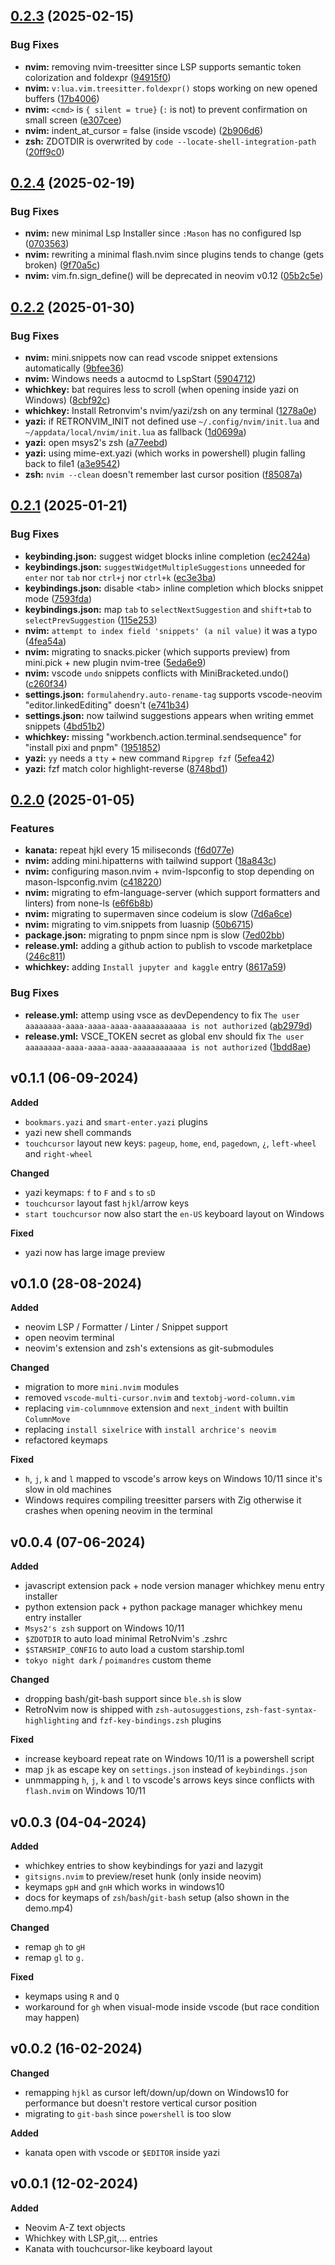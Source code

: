 ## [0.2.3](https://github.com/YeferYV/RetroNvim/compare/v0.2.2...v0.2.3) (2025-02-15)

### Bug Fixes

- **nvim:** removing nvim-treesitter since LSP supports semantic token colorization and foldexpr ([94915f0](https://github.com/YeferYV/RetroNvim/commit/94915f021eb5522753818438575687f3c829e6f2))
- **nvim:** `v:lua.vim.treesitter.foldexpr()` stops working on new opened buffers ([17b4006](https://github.com/YeferYV/RetroNvim/commit/17b40063823e3265208da221877d7d0c48d0538e))
- **nvim:** `<cmd>` is `{ silent = true}` (`:` is not) to prevent confirmation on small screen ([e307cee](https://github.com/YeferYV/RetroNvim/commit/e307ceea6227668d18c6cdd73abd352572191d0e))
- **nvim:** indent_at_cursor = false (inside vscode) ([2b906d6](https://github.com/YeferYV/RetroNvim/commit/2b906d6cc3fb1c38d0032eee01cd598cdf85c9e3))
- **zsh:** ZDOTDIR is overwrited by `code --locate-shell-integration-path` ([20ff9c0](https://github.com/YeferYV/RetroNvim/commit/20ff9c04651f80e9da829bd9416ae2966f122eea))

## [0.2.4](https://github.com/YeferYV/RetroNvim/compare/v0.2.3...v0.2.4) (2025-02-19)


### Bug Fixes

* **nvim:** new minimal Lsp Installer since `:Mason` has no configured lsp ([0703563](https://github.com/YeferYV/RetroNvim/commit/07035637034b6a3dd8a250f4d8fb597236728226))
* **nvim:** rewriting a minimal flash.nvim since plugins tends to change (gets broken) ([9f70a5c](https://github.com/YeferYV/RetroNvim/commit/9f70a5cd7d3dea675d34fd260887c14c687fd5d6))
* **nvim:** vim.fn.sign_define() will be deprecated in neovim v0.12 ([05b2c5e](https://github.com/YeferYV/RetroNvim/commit/05b2c5ecc1f4c21bfb917a25f4acb036f1cc868d))

## [0.2.2](https://github.com/YeferYV/RetroNvim/compare/v0.2.1...v0.2.2) (2025-01-30)


### Bug Fixes

* **nvim:** mini.snippets now can read vscode snippet extensions automatically ([9bfee36](https://github.com/YeferYV/RetroNvim/commit/9bfee36f79a34e58b83d12217c42a64377da2c6f))
* **nvim:** Windows needs a autocmd to LspStart ([5904712](https://github.com/YeferYV/RetroNvim/commit/590471210ccd670962db8b0e49e7e10fff3f6f51))
* **whichkey:** bat requires less to scroll (when opening inside yazi on Windows) ([8cbf92c](https://github.com/YeferYV/RetroNvim/commit/8cbf92cfcbe478031a5421fa62de736a13025dbe))
* **whichkey:** Install Retronvim's nvim/yazi/zsh on any terminal ([1278a0e](https://github.com/YeferYV/RetroNvim/commit/1278a0e8d1ce8d5e5c40f606e7a8bb2cf528fc5c))
* **yazi:** if RETRONVIM_INIT not defined use `~/.config/nvim/init.lua` and `~/appdata/local/nvim/init.lua` as fallback ([1d0699a](https://github.com/YeferYV/RetroNvim/commit/1d0699a37b19b65e33b7acb8c042d6b06922a959))
* **yazi:** open msys2's zsh ([a77eebd](https://github.com/YeferYV/RetroNvim/commit/a77eebd65c670c4c2c85094ff09cd9cd53d4ff83))
* **yazi:** using mime-ext.yazi (which works in powershell) plugin falling back to file1 ([a3e9542](https://github.com/YeferYV/RetroNvim/commit/a3e95428a6d93e6f24a730b4026498bb6e9aabd8))
* **zsh:** `nvim --clean` doesn't remember last cursor position ([f85087a](https://github.com/YeferYV/RetroNvim/commit/f85087a4075f6a265c0c638deb402dc473225bef))

## [0.2.1](https://github.com/YeferYV/RetroNvim/compare/v0.2.0...v0.2.1) (2025-01-21)


### Bug Fixes

* **keybinding.json:** suggest widget blocks inline completion ([ec2424a](https://github.com/YeferYV/RetroNvim/commit/ec2424a3ff0ab86cf75412c3fefcb5486801de8a))
* **keybindings.json:** `suggestWidgetMultipleSuggestions` unneeded for `enter` nor `tab` nor `ctrl+j` nor `ctrl+k` ([ec3e3ba](https://github.com/YeferYV/RetroNvim/commit/ec3e3bad6e3864e0544af2babe358c24c0a51ce4))
* **keybindings.json:** disable &lt;tab&gt; inline completion which blocks <tab> snippet mode ([7593fda](https://github.com/YeferYV/RetroNvim/commit/7593fdaaa81c625fc950d29979ad79f26b20d37b))
* **keybindings.json:** map `tab` to `selectNextSuggestion` and `shift+tab` to `selectPrevSuggestion` ([115e253](https://github.com/YeferYV/RetroNvim/commit/115e253792ca640af6bcab278a41216159ec0b87))
* **nvim:** `attempt to index field 'snippets' (a nil value)` it was a typo ([4fea54a](https://github.com/YeferYV/RetroNvim/commit/4fea54a8e5b08b7561afa17e19f7a04c2f9be706))
* **nvim:** migrating to snacks.picker (which supports preview) from mini.pick + new plugin nvim-tree ([5eda6e9](https://github.com/YeferYV/RetroNvim/commit/5eda6e904a1a63d1e0e66ce155ead99637bb66b5))
* **nvim:** vscode `undo` snippets conflicts with MiniBracketed.undo() ([c260f34](https://github.com/YeferYV/RetroNvim/commit/c260f340996a931511d316107791a34f867ce0bf))
* **settings.json:** `formulahendry.auto-rename-tag` supports vscode-neovim "editor.linkedEditing" doesn't ([e741b34](https://github.com/YeferYV/RetroNvim/commit/e741b34ab0bcdadfbbe7dc54e403fe085a394c54))
* **settings.json:** now tailwind suggestions appears when writing emmet snippets ([4bd51b2](https://github.com/YeferYV/RetroNvim/commit/4bd51b21bc3556e9457715baa56c8aa173991048))
* **whichkey:** missing "workbench.action.terminal.sendsequence" for "install pixi and pnpm" ([1951852](https://github.com/YeferYV/RetroNvim/commit/1951852603a166331c308f0bd9457f3cbe43ba33))
* **yazi:** `yy` needs a `tty` + new command `Ripgrep fzf` ([5efea42](https://github.com/YeferYV/RetroNvim/commit/5efea42724296bd1795a588f6f708ee36ae83a86))
* **yazi:** fzf match color highlight-reverse ([8748bd1](https://github.com/YeferYV/RetroNvim/commit/8748bd181f0253785304145c8c9363ad2e6ad3d2))

## [0.2.0](https://github.com/YeferYV/RetroNvim/compare/v0.1.1...v0.2.0) (2025-01-05)


### Features

* **kanata:** repeat hjkl every 15 miliseconds ([f6d077e](https://github.com/YeferYV/RetroNvim/commit/f6d077ec9b52320618a22c81079e353bcfe2b16d))
* **nvim:** adding mini.hipatterns with tailwind support ([18a843c](https://github.com/YeferYV/RetroNvim/commit/18a843c7395e031ae14d4addb076b85a69efe3e4))
* **nvim:** configuring mason.nvim + nvim-lspconfig to stop depending on mason-lspconfig.nvim ([c418220](https://github.com/YeferYV/RetroNvim/commit/c41822039a2fabbdd93c17e7440271054ea60f60))
* **nvim:** migrating to efm-language-server (which support formatters and linters) from none-ls ([e6f6b8b](https://github.com/YeferYV/RetroNvim/commit/e6f6b8b5191d9bb9514ce5d19f8b9af84f1bc18c))
* **nvim:** migrating to supermaven since codeium is slow ([7d6a6ce](https://github.com/YeferYV/RetroNvim/commit/7d6a6cea019ff7cfe2c025d410a39c1e63027a57))
* **nvim:** migrating to vim.snippets from luasnip ([50b6715](https://github.com/YeferYV/RetroNvim/commit/50b6715793cdceb77ba7a665a671a52fd5e8c566))
* **package.json:** migrating to pnpm since npm is slow ([7ed02bb](https://github.com/YeferYV/RetroNvim/commit/7ed02bb11368d830b058bc68be1191bd473e5971))
* **release.yml:** adding a github action to publish to vscode marketplace ([246c811](https://github.com/YeferYV/RetroNvim/commit/246c811208cfeef9ec6acc6d86028526d179a1d8))
* **whichkey:** adding `Install jupyter and kaggle` entry ([8617a59](https://github.com/YeferYV/RetroNvim/commit/8617a594c8dd600bb95ac4decb19bae06c81254f))


### Bug Fixes

* **release.yml:** attemp using vsce as devDependency to fix `The user aaaaaaaa-aaaa-aaaa-aaaa-aaaaaaaaaaaa is not authorized` ([ab2979d](https://github.com/YeferYV/RetroNvim/commit/ab2979d7154c8fa2b2e3cc349a6d944a910edc82))
* **release.yml:** VSCE_TOKEN secret as global env should fix `The user aaaaaaaa-aaaa-aaaa-aaaa-aaaaaaaaaaaa is not authorized` ([1bdd8ae](https://github.com/YeferYV/RetroNvim/commit/1bdd8aebee88dec5a53e2e82d4a1f9578315cd1e))

## v0.1.1 (06-09-2024)

**Added**

- `bookmars.yazi` and `smart-enter.yazi` plugins
- yazi new shell commands
- `touchcursor` layout new keys: `pageup`, `home`, `end`, `pagedown`, `¿`, `left-wheel` and `right-wheel`

**Changed**

- yazi keymaps: `f` to `F` and `s` to `sD`
- `touchcursor` layout fast `hjkl`/arrow keys
- `start touchcursor` now also start the `en-US` keyboard layout on Windows

**Fixed**

- yazi now has large image preview

## v0.1.0 (28-08-2024)

**Added**

- neovim LSP / Formatter / Linter / Snippet support
- open neovim terminal
- neovim's extension and zsh's extensions as git-submodules

**Changed**

- migration to more `mini.nvim` modules
- removed `vscode-multi-cursor.nvim` and `textobj-word-column.vim`
- replacing `vim-columnmove` extension and `next_indent` with builtin `ColumnMove`
- replacing `install sixelrice` with `install archrice's neovim`
- refactored keymaps

**Fixed**

- `h`, `j`, `k` and `l` mapped to vscode's arrow keys on Windows 10/11 since it's slow in old machines
- Windows requires compiling treesitter parsers with Zig otherwise it crashes when opening neovim in the terminal

## v0.0.4 (07-06-2024)

**Added**

- javascript extension pack + node version manager whichkey menu entry installer
- python extension pack + python package manager whichkey menu entry installer
- `Msys2's zsh` support on Windows 10/11
- `$ZDOTDIR` to auto load minimal RetroNvim's .zshrc
- `$STARSHIP_CONFIG` to auto load a custom starship.toml
- `tokyo night dark` / `poimandres` custom theme

**Changed**

- dropping bash/git-bash support since `ble.sh` is slow
- RetroNvim now is shipped with `zsh-autosuggestions`, `zsh-fast-syntax-highlighting` and `fzf-key-bindings.zsh` plugins

**Fixed**

- increase keyboard repeat rate on Windows 10/11 is a powershell script
- map `jk` as escape key on `settings.json` instead of `keybindings.json`
- unmmapping `h`, `j`, `k` and `l` to vscode's arrows keys since conflicts with `flash.nvim` on Windows 10/11

## v0.0.3 (04-04-2024)

**Added**

- whichkey entries to show keybindings for yazi and lazygit
- `gitsigns.nvim` to preview/reset hunk (only inside neovim)
- keymaps `gpH` and `gnH` which works in windows10
- docs for keymaps of `zsh`/`bash`/`git-bash` setup (also shown in the demo.mp4)

**Changed**

- remap `gh` to `gH`
- remap `gl` to `g.`

**Fixed**

- keymaps using `R` and `Q`
- workaround for `gh` when visual-mode inside vscode (but race condition may happen)

## v0.0.2 (16-02-2024)

**Changed**

- remapping `hjkl` as cursor left/down/up/down on Windows10 for performance but doesn't restore vertical cursor position
- migrating to `git-bash` since `powershell` is too slow

**Added**

- kanata open with vscode or `$EDITOR` inside yazi

## v0.0.1 (12-02-2024)

**Added**

- Neovim A-Z text objects
- Whichkey with LSP,git,... entries
- Kanata with touchcursor-like keyboard layout
